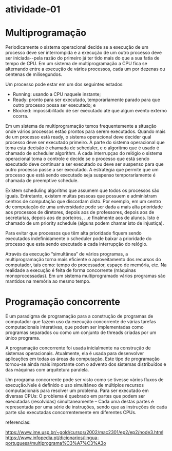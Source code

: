 # atividade-01

# Multiprogramação 

Periodicamente o sistema operacional decide se a execução de um processo deve ser interrompida e a execução de um outro processo deve ser iniciada--pela razão do primeiro já ter tido mais do que a sua fatia de tempo de CPU. Em um sistema de multiprogramação a CPU fica se alternando entre a execução de vários processos, cada um por dezenas ou centenas de milisegundos.

Um processo pode estar em um dos seguintes estados:

- Running: usando a CPU naquele instante;
- Ready: pronto para ser executado, temporariamente parado para que outro processo possa ser executado; e
- Blocked: impossibilitado de ser executado até que algum evento externo ocorra.

Em um sistema de multiprogramação temos frequentemente a situação onde vários processos estão prontos para serem executados. Quando mais de um processo está ready, o sistema operacional deve decider qual processo deve ser executado primeiro. A parte do sistema operacional que toma esta decisão é chamada de scheduler, e o algoritmo que é usado é chamado de scheduler algorithm. A cada interrupçao do relógio o sistema operacional toma o controle e decide se o processo que está sendo executado deve continuar a ser executado ou deve ser suspenso para que outro processo passe a ser executado. A estratégia que permite que um processo que está sendo executado seja suspenso temporariamente é chamada de preemptive schedule.

Existem scheduling algoritms que assumem que todos os processos são iguais. Entretanto, existem muitas pessoas que possuem e administram centros de computação que discordam disto. Por exemplo, em um centro de computação de uma universidade pode ser dada a mais alta prioridade aos processos de diretores, depois aos de professores, depois aos de secretarias, depois aos de porteiros, ...e finalmente aos de alunos. Isto é chamado de um priority schedule (alguns podem chamar isto de injustiça).

Para evitar que processos que têm alta prioridade fiquem sendo executados indefinidamente o scheduler pode baixar a prioridade do processo que esta sendo executado a cada interrupção do relógio.

Através da execução “simultânea” de vários programas, a multiprogramação torna mais eficiente o aproveitamento dos recursos do computador, tais como: tempo do processador, espaço de memória, etc. Na realidade a execução é feita de forma concorrente (máquinas monoprocessadas). Em um sistema multiprogramado vários programas são mantidos na memória ao mesmo tempo. 

# Programação concorrente

 É um paradigma de programação para a construção de programas de computador que fazem uso da execução concorrente de várias tarefas computacionais interativas, que podem ser implementadas como programas separados ou como um conjunto de threads criadas por um único programa.
 
  A programação concorrente foi usada inicialmente na construção de sistemas operacionais. Atualmente, ela é usada para desenvolver aplicações em todas as áreas da computação. Este tipo de programação tornou-se ainda mais importante com o advento dos sistemas distribuídos e das máquinas com arquitetura paralela.
  
  Um programa concorrente pode ser visto como se tivesse vários fluxos de execução.Nele é definido o uso simultâneo de múltiplos recursos computacionais para resolver um problema. Para ser executado em diversas CPUs: O problema é quebrado em partes que podem ser executadas (resolvidas) simultaneamente – Cada uma destas partes é representada por uma série de instruções, sendo que as instruções de cada parte são executadas concorrentemente em diferentes CPUs.


referencias:

https://www.ime.usp.br/~gold/cursos/2002/mac2301/ep2/ep2/node3.html
https://www.infopedia.pt/dicionarios/lingua-portuguesa/multiprograma%C3%A7%C3%A3o
